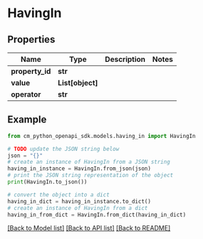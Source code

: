 # HavingIn


## Properties

Name | Type | Description | Notes
------------ | ------------- | ------------- | -------------
**property_id** | **str** |  | 
**value** | **List[object]** |  | 
**operator** | **str** |  | 

## Example

```python
from cm_python_openapi_sdk.models.having_in import HavingIn

# TODO update the JSON string below
json = "{}"
# create an instance of HavingIn from a JSON string
having_in_instance = HavingIn.from_json(json)
# print the JSON string representation of the object
print(HavingIn.to_json())

# convert the object into a dict
having_in_dict = having_in_instance.to_dict()
# create an instance of HavingIn from a dict
having_in_from_dict = HavingIn.from_dict(having_in_dict)
```
[[Back to Model list]](../README.md#documentation-for-models) [[Back to API list]](../README.md#documentation-for-api-endpoints) [[Back to README]](../README.md)


